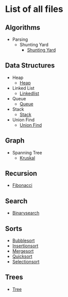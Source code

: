 # List of all files

## Algorithms
  * Parsing
    * Shunting Yard
      * [Shunting Yard](https://github.com/TheAlgorithms/Swift/blob/master/algorithms/parsing/shunting_yard/shunting_yard.swift)

## Data Structures
  * Heap
    * [Heap](https://github.com/TheAlgorithms/Swift/blob/master/data_structures/heap/heap.swift)
  * Linked List
    * [Linkedlist](https://github.com/TheAlgorithms/Swift/blob/master/data_structures/Linked%20List/LinkedList.swift)
  * Queue
    * [Queue](https://github.com/TheAlgorithms/Swift/blob/master/data_structures/queue/queue.swift)
  * Stack
    * [Stack](https://github.com/TheAlgorithms/Swift/blob/master/data_structures/Stack/stack.swift)
  * Union Find
    * [Union Find](https://github.com/TheAlgorithms/Swift/blob/master/data_structures/union_find/union_find.swift)

## Graph
  * Spanning Tree
    * [Kruskal](https://github.com/TheAlgorithms/Swift/blob/master/graph/spanning_tree/kruskal.swift)

## Recursion
  * [Fibonacci](https://github.com/TheAlgorithms/Swift/blob/master/recursion/fibonacci.swift)

## Search
  * [Binarysearch](https://github.com/TheAlgorithms/Swift/blob/master/Search/BinarySearch.swift)

## Sorts
  * [Bubblesort](https://github.com/TheAlgorithms/Swift/blob/master/sorts/BubbleSort.swift)
  * [Insertionsort](https://github.com/TheAlgorithms/Swift/blob/master/sorts/InsertionSort.swift)
  * [Mergesort](https://github.com/TheAlgorithms/Swift/blob/master/sorts/MergeSort.swift)
  * [Quicksort](https://github.com/TheAlgorithms/Swift/blob/master/sorts/QuickSort.swift)
  * [Selectionsort](https://github.com/TheAlgorithms/Swift/blob/master/sorts/SelectionSort.swift)

## Trees
  * [Tree](https://github.com/TheAlgorithms/Swift/blob/master/trees/tree.swift)
